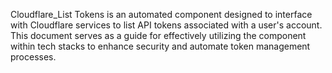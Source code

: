 Cloudflare_List Tokens is an automated component designed to interface with Cloudflare services to list API tokens associated with a user's account. This document serves as a guide for effectively utilizing the component within tech stacks to enhance security and automate token management processes.
